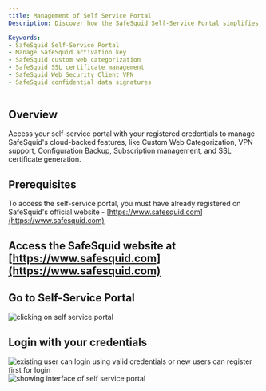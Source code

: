 ```yaml
---
title: Management of Self Service Portal  
Description: Discover how the SafeSquid Self-Service Portal simplifies centralized management of licenses, custom web categorization, SSL certificates, VPN clients, and DLP signatures across all SafeSquid installations with a unified cloud-based interface.

Keywords:
- SafeSquid Self-Service Portal  
- Manage SafeSquid activation key  
- SafeSquid custom web categorization  
- SafeSquid SSL certificate management  
- SafeSquid Web Security Client VPN  
- SafeSquid confidential data signatures  
---
```


## Overview
Access your self-service portal with your registered credentials to manage SafeSquid's cloud-backed features, like Custom Web Categorization, VPN support, Configuration Backup, Subscription management, and SSL certificate generation.

## Prerequisites
To access the self-service portal, you must have already registered on SafeSquid\'s official website - [https://www.safesquid.com](https://www.safesquid.com)

## Access the SafeSquid website at [https://www.safesquid.com](https://www.safesquid.com) 

## Go to Self-Service Portal
![clicking on self service portal](/img/How_To/Access_The_Self_Service_Portal/image1.webp)

## Login with your credentials
![existing user can login using valid credentials or new users can register first for login](/img/How_To/Access_The_Self_Service_Portal/image2.webp)
![showing interface of self service portal](/img/How_To/Access_The_Self_Service_Portal/image3.webp)